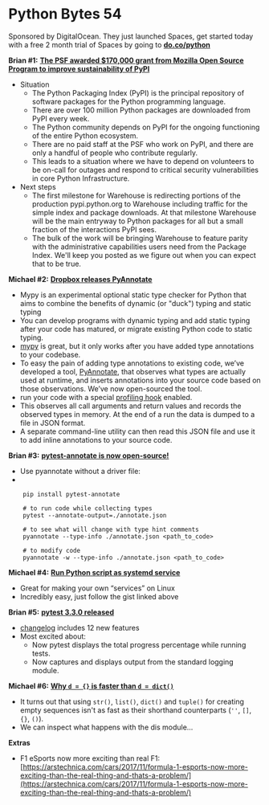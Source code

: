 # Python Bytes 54
Sponsored by DigitalOcean. They just launched Spaces, get started today with a free 2 month trial of Spaces by going to [**do.co/python**](https://do.co/python)

**Brian #1:** [**The PSF awarded $170,000 grant from Mozilla Open Source Program to improve sustainability of PyPI**](http://pyfound.blogspot.com/2017/11/the-psf-awarded-moss-grant-pypi.html?m=1)

- Situation
	- The Python Packaging Index (PyPI) is the principal repository of software packages for the Python programming language.
	- There are over 100 million Python packages are downloaded from PyPI every week.
	- The Python community depends on PyPI for the ongoing functioning of the entire Python ecosystem.
	- There are no paid staff at the PSF who work on PyPI, and there are only a handful of people who contribute regularly.
	- This leads to a situation where we have to depend on volunteers to be on-call for outages and respond to critical security vulnerabilities in core Python Infrastructure.
- Next steps
	- The first milestone for Warehouse is redirecting portions of the production pypi.python.org to Warehouse including traffic for the simple index and package downloads. At that milestone Warehouse will be the main entryway to Python packages for all but a small fraction of the interactions PyPI sees.
	- The bulk of the work will be bringing Warehouse to feature parity with the administrative capabilities users need from the Package Index. We'll keep you posted as we figure out when you can expect that to be true.


**Michael #2:** [**Dropbox releases PyAnnotate**](https://twitter.com/gvanrossum/status/930906528042827776)

- Mypy is an experimental optional static type checker for Python that aims to combine the benefits of dynamic (or "duck") typing and static typing
- You can develop programs with dynamic typing and add static typing after your code has matured, or migrate existing Python code to static typing.
- [mypy](http://www.mypy-lang.org/) is great, but it only works after you have added type annotations to your codebase.
- To easy the pain of adding type annotations to existing code, we’ve developed a tool, [PyAnnotate](https://github.com/dropbox/pyannotate), that observes what types are actually used at runtime, and inserts annotations into your source code based on those observations. We’ve now open-sourced the tool.
- run your code with a special [profiling hook](https://docs.python.org/3.6/library/sys.html#sys.setprofile) enabled. 
- This observes all call arguments and return values and records the observed types in memory. At the end of a run the data is dumped to a file in JSON format. 
- A separate command-line utility can then read this JSON file and use it to add inline annotations to your source code.

**Brian #3:** [**pytest-annotate is now open-source!**](https://blog.kensho.com/pytest-annotate-is-now-open-source-5dd6f6d51d0f)

- Use pyannotate without a driver file:
- 
```
    pip install pytest-annotate
    
    # to run code while collecting types
    pytest --annotate-output=./annotate.json
    
    # to see what will change with type hint comments
    pyannotate --type-info ./annotate.json <path_to_code>
    
    # to modify code
    pyannotate -w --type-info ./annotate.json <path_to_code>
```


**Michael #4:** [**Run Python script as systemd service**](https://gist.github.com/ewenchou/be496b2b73be801fd85267ef5471458c)

- Great for making your own “services” on Linux
- Incredibly easy, just follow the gist linked above

**Brian #5:** **[pytest 3.3.0 released](https://docs.pytest.org/en/latest/changelog.html)**

  - [changelog](https://docs.pytest.org/en/latest/changelog.html) includes 12 new features
  - Most excited about:
    - Now pytest displays the total progress percentage while running tests. 
    - Now captures and displays output from the standard logging module.

**Michael #6:** [**Why `d = {}` is faster than `d = dict()`**](https://blog.bordum.dk/fast-empty-sequences-in-python.html) 

- It turns out that using `str()`, `list()`, `dict()` and `tuple()` for creating empty sequences isn't as fast as their shorthand counterparts (`''`, `[]`, `{}`, `()`).
- We can inspect what happens with the dis module…

**Extras**

- F1 eSports now more exciting than real F1: [https://arstechnica.com/cars/2017/11/formula-1-esports-now-more-exciting-than-the-real-thing-and-thats-a-problem/](https://arstechnica.com/cars/2017/11/formula-1-esports-now-more-exciting-than-the-real-thing-and-thats-a-problem/)


